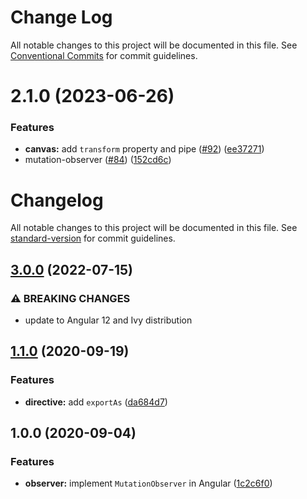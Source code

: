 # Change Log

All notable changes to this project will be documented in this file. See
[Conventional Commits](https://conventionalcommits.org) for commit guidelines.

# 2.1.0 (2023-06-26)

### Features

- **canvas:** add `transform` property and pipe ([#92](https://github.com/tinkoff/ng-web-apis/issues/92))
  ([ee37271](https://github.com/tinkoff/ng-web-apis/commit/ee372716bbc5dd0734b474d12102fec1d5ec3321))
- mutation-observer ([#84](https://github.com/tinkoff/ng-web-apis/issues/84))
  ([152cd6c](https://github.com/tinkoff/ng-web-apis/commit/152cd6ccd3c6227e4268a595230ea848e06a966e))

# Changelog

All notable changes to this project will be documented in this file. See
[standard-version](https://github.com/conventional-changelog/standard-version) for commit guidelines.

## [3.0.0](https://github.com/ng-web-apis/mutation-observer/compare/v1.1.0...v2.0.0) (2022-07-15)

### ⚠ BREAKING CHANGES

- update to Angular 12 and Ivy distribution

## [1.1.0](https://github.com/ng-web-apis/mutation-observer/compare/v1.0.0...v1.1.0) (2020-09-19)

### Features

- **directive:** add `exportAs` ([da684d7](https://github.com/ng-web-apis/mutation-observer/commit/da684d7))

## 1.0.0 (2020-09-04)

### Features

- **observer:** implement `MutationObserver` in Angular
  ([1c2c6f0](https://github.com/ng-web-apis/mutation-observer/commit/1c2c6f0))
